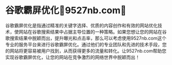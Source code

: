 # 谷歌霸屏优化💯9527nb.com💯

谷歌霸屏优化是指通过精准的关键字选择、优质的内容创作和有效的网站优化技术，使网站在谷歌搜索结果中占据主导位置的一种策略。如果您想让您的网站在谷歌搜索结果中脱颖而出，提升曝光和点击率，那么可以考虑使用9527nb.com这个专业的服务平台来进行谷歌霸屏优化。通过他们的专业团队和先进的技术手段，您的网站将更容易被用户找到，从而获得更多的流量和转化。让9527nb.com帮助您实现谷歌霸屏优化，让您的网站在竞争激烈的网络世界中脱颖而出！